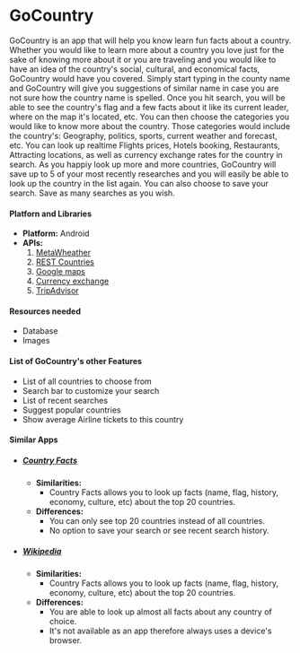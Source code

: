# GoCountry

GoCountry is an app that will help you know learn fun facts about a country. Whether you would like to learn more about a country you love just for the sake of knowing more about it or you are traveling and you would like to have an idea of the country's social, cultural, and economical facts, GoCountry would have you covered. Simply start typing in the county name and GoCountry will give you suggestions of similar name in case you are not sure how the country name is spelled. Once you hit search, you will be able to see the country's flag and a few facts about it like its current leader, where on the map it's located, etc. You can then choose the categories you would like to know more about the country. Those categories would include the country's: Geography, politics, sports, current weather and forecast, etc. You can look up realtime Flights prices, Hotels booking, Restaurants, Attracting locations, as well as currency exchange rates for the country in search. As you happiy look up more and more countries, GoCountry will save up to 5 of your most recently researches and you will easily be able to look up the country in the list again. You can also choose to save your search. Save as many searches as you wish. 

#### Platforn and Libraries
  - **Platform:** Android
  - **APIs:**
    1. [MetaWheather](https://www.metaweather.com/api/)
    2. [REST Countries](https://restcountries.eu)
    3. [Google maps](https://cloud.google.com/maps-platform/maps/)
    4. [Currency exchange](https://1forge.com/forex-data-api/api-documentation)
    5. [TripAdvisor](https://rapidapi.com/apidojo/api/tripadvisor1)
#### Resources needed
  - Database
  - Images 
#### List of GoCountry's other Features
  - List of all countries to choose from
  - Search bar to customize your search
  - List of recent searches
  - Suggest popular countries
  - Show average Airline tickets to this country
#### Similar Apps
- ##### [Country Facts](https://play.google.com/store/apps/details?id=com.contenoapps.countryfacts&hl=en_GB)
  - **Similarities:** 
    - Country Facts allows you to look up facts (name, flag, history, economy, culture, etc) about the top 20 countries.
  - **Differences:** 
    - You can only see top 20 countries instead of all countries.
    - No option to save your search or see recent search history.

- ##### [Wikipedia](https://www.wikipedia.org)
  - **Similarities:** 
    - Country Facts allows you to look up facts (name, flag, history, economy, culture, etc) about the top 20 countries.
  - **Differences:** 
    - You are able to look up almost all facts about any country of choice.
    - It's not available as an app therefore always uses a device's browser.